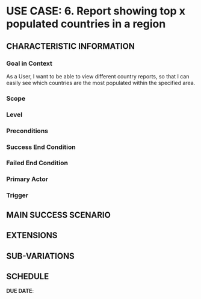 # USE CASE: 6. Report showing top x populated countries in a region

## CHARACTERISTIC INFORMATION

### Goal in Context
As a User, I want to be able to view different country reports, so that I can easily see which countries are the most populated within the specified area.


### Scope



### Level



### Preconditions



### Success End Condition



### Failed End Condition



### Primary Actor



### Trigger



## MAIN SUCCESS SCENARIO



## EXTENSIONS



## SUB-VARIATIONS



## SCHEDULE

**DUE DATE**:

